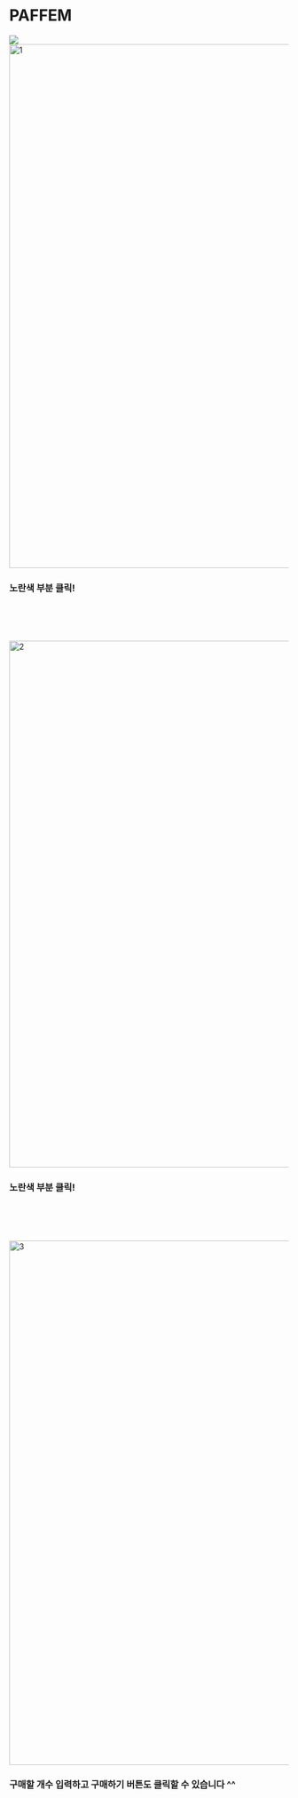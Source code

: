 # PAFFEM

<img src="https://capsule-render.vercel.app/api?type=waving&color=auto&height=200&section=header&text=PAFFEM_Reference&fontSize=90" />
<br/>

<img width="944" alt="1" src="https://github.com/ByeonHeesoo/PAFFEM/assets/85165270/4a6fb7d4-dd29-484f-9167-97a65bc0c99d">
<h3>노란색 부분 클릭!</h3>
<br/><br/><br/><br/>
<img width="949" alt="2" src="https://github.com/ByeonHeesoo/PAFFEM/assets/85165270/9c3d2571-658d-4d91-afea-50e4c8fd57e8">
<h3>노란색 부분 클릭!</h3>
<br/><br/><br/><br/>
<img width="945" alt="3" src="https://github.com/ByeonHeesoo/PAFFEM/assets/85165270/d43af898-d6ae-4fb0-af2d-336bae7e5c0e">
<h3>구매할 개수 입력하고 구매하기 버튼도 클릭할 수 있습니다 ^^</h3>

